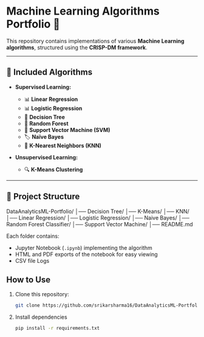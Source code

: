 # Machine Learning Algorithms Portfolio 🚀  

This repository contains implementations of various **Machine Learning algorithms**, structured using the **CRISP-DM framework**.  

---

## 📌 Included Algorithms  

- **Supervised Learning:**  
  - 📊 **Linear Regression**  
  - 📊 **Logistic Regression**  
  - 🌲 **Decision Tree**  
  - 🌲 **Random Forest**  
  - 🤖 **Support Vector Machine (SVM)**  
  - 🏷 **Naïve Bayes**  
  - 👥 **K-Nearest Neighbors (KNN)**  

- **Unsupervised Learning:**  
  - 🔍 **K-Means Clustering**  

---

## 📂 Project Structure  
DataAnalyticsML-Portfolio/
│── Decision Tree/ 
│── K-Means/ 
│── KNN/ 
│── Linear Regression/ 
│── Logistic Regression/ 
│── Naive Bayes/ 
│── Random Forest Classifier/ 
│── Support Vector Machine/ 
│── README.md


Each folder contains:
- Jupyter Notebook (`.ipynb`) implementing the algorithm
- HTML and PDF exports of the notebook for easy viewing
- CSV file Logs

## How to Use
1. Clone this repository:
   ```sh
   git clone https://github.com/srikarsharma16/DataAnalyticsML-Portfolio.git

2. Install dependencies
   ```sh
   pip install -r requirements.txt  
